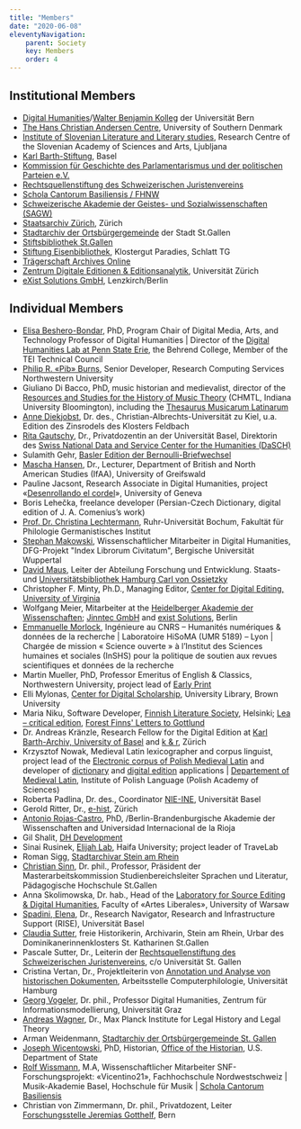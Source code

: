 ```yaml
---
title: "Members"
date: "2020-06-08"
eleventyNavigation:
    parent: Society
    key: Members
    order: 4
---
```


## Institutional Members

- [Digital Humanities](https://www.dh.unibe.ch/)/[Walter Benjamin Kolleg](https://www.wbkolleg.unibe.ch/) der Universität Bern
- [The Hans Christian Andersen Centre](https://www.sdu.dk/en/forskning/hca), University of Southern Denmark
- [Institute of Slovenian Literature and Literary studies](https://isllv.zrc-sazu.si/en/predstavitev#v), Research Centre of the Slovenian Academy of Sciences and Arts, Ljubljana
- [Karl Barth-Stiftung](https://karlbarth.unibas.ch/de/), Basel
- [Kommission für Geschichte des Parlamentarismus und der politischen Parteien e.V.](https://www.kgparl.de)
- [Rechtsquellenstiftung des Schweizerischen Juristenvereins](https://www.ssrq-sds-fds.ch/)
- [Schola Cantorum Basiliensis / FHNW](https://www.fhnw.ch/de/die-fhnw/hochschulen/musik/schola-cantorum-basiliensis)
- [Schweizerische Akademie der Geistes- und Sozialwissenschaften (SAGW)](https://sagw.ch/sagw/)
- [Staatsarchiv Zürich](https://www.zh.ch/de/direktion-der-justiz-und-des-innern/staatsarchiv.html), Zürich
- [Stadtarchiv der Ortsbürgergemeinde](https://stadtarchiv.ch/) der Stadt St.Gallen
- [Stiftsbibliothek St.Gallen](https://www.stiftsbezirk.ch/de/stiftsbibliothek/)
- [Stiftung Eisenbibliothek](https://www.eisenbibliothek.ch/), Klostergut Paradies, Schlatt TG
- [Trägerschaft Archives Online](https://www.archives-online.org)
- [Zentrum Digitale Editionen & Editionsanalytik](https://www.zde.uzh.ch), Universität Zürich 
- [eXist Solutions GmbH](http://existsolutions.com/), Lenzkirch/Berlin

## Individual Members

- [Elisa Beshero-Bondar](https://newtfire.org), PhD, Program Chair of Digital Media, Arts, and Technology Professor of Digital Humanities | Director of the [Digital Humanities Lab at Penn State Erie](https://sites.psu.edu/psudhlab/), the Behrend College, Member of the TEI Technical Council
- [Philip R. «Pib» Burns](https://hcommons.org/members/pibburns/), Senior Developer, Research Computing Services Northwestern University
- Giuliano Di Bacco, PhD, music historian and medievalist, director of the [Resources and Studies for the History of Music Theory](https://chmtl.indiana.edu/hmt/index.html) (CHMTL, Indiana University Bloomington), including the [Thesaurus Musicarum Latinarum](https://chmtl.indiana.edu/tml/)
- [Anne Diekjobst](https://www.histsem.uni-kiel.de/de/das-institut-1/abteilungen/professur-fuer-geschichte-des-spaeten-mittelalters-sowie-wirtschafts-und-sozialgeschichte/team/anne-diekjobst), Dr. des., Christian-Albrechts-Universität zu Kiel, u.a. Edition des Zinsrodels des Klosters Feldbach
- [Rita Gautschy](https://daw.philhist.unibas.ch/de/personen/rita-gautschy), Dr., Privatdozentin an der Universität Basel, Direktorin des [Swiss National Data and Service Center for the Humanities (DaSCH)](https://www.dasch.swiss/our-team)
- Sulamith Gehr, [Basler Edition der Bernoulli-Briefwechsel](https://ub.unibas.ch/bernoulli/index.php/Hauptseite)
- [Mascha Hansen](https://ifaa.uni-greifswald.de/hansen/), Dr., Lecturer, Department of British and North American Studies (IfAA), University of Greifswald
- Pauline Jacsont, Research Associate in Digital Humanities, project «[Desenrollando el cordel](https://desenrollandoelcordel.unige.ch/inicio.html)», University of Geneva
- Boris Lehečka, freelance developer (Persian-Czech Dictionary, digital edition of J. A. Comenius’s work)
- [Prof. Dr. Christina Lechtermann](http://staff.germanistik.rub.de/lechtermann/), Ruhr-Universität Bochum, Fakultät für Philologie Germanistisches Institut
- [Stephan Makowski](https://www.geschichte.uni-wuppertal.de/de/personen/digital-humanities/stephan-makowski-ma.html), Wissenschaftlicher Mitarbeiter in Digital Humanities, DFG-Projekt "Index Librorum Civitatum", Bergische Universität Wuppertal
- [David Maus](https://dmaus.name/), Leiter der Abteilung Forschung und Entwicklung. Staats- und [Universitätsbibliothek Hamburg Carl von Ossietzky](https://www.sub.uni-hamburg.de/startseite.html)
- Christopher F. Minty, Ph.D., Managing Editor, [Center for Digital Editing, University of Virginia](http://centerfordigitalediting.org/)
- Wolfgang Meier, Mitarbeiter at the [Heidelberger Akademie der Wissenschaften](https://www.hadw-bw.de); [Jinntec GmbH](https://www.jinntec.com) and [exist Solutions](https://www.existsolutions.com), Berlin
- [Emmanuelle Morlock](https://www.hisoma.mom.fr/annuaire/morlock-emmanuelle), Ingénieure au CNRS – Humanités numériques & données de la recherche | Laboratoire HiSoMA (UMR 5189) – Lyon | Chargée de mission « Science ouverte » à l’Institut des Sciences humaines et sociales (InSHS) pour la politique de soutien aux revues scientifiques et données de la recherche
- Martin Mueller, PhD, Professor Emeritus of English & Classics, Northwestern University, project lead of [Early Print](https://earlyprint.org/)
- Elli Mylonas, [Center for Digital Scholarship](https://library.brown.edu/cds), University Library, Brown University
- Maria Niku, Software Developer, [Finnish Literature Society](https://www.finlit.fi/en), Helsinki; [Lea – critical edition](https://kivi.finlit.fi/lea), [Forest Finns' Letters to Gottlund](https://editiot.finlit.fi/exist/apps/gottlund/index.html)
- Dr. Andreas Kränzle, Research Fellow for the Digital Edition at [Karl Barth-Archiv, University of Basel](https://karlbarth.unibas.ch/) and [k & r](https://www.k-r.ch), Zürich
- Krzysztof Nowak, Medieval Latin lexicographer and corpus linguist, project lead of the [Electronic corpus of Polish Medieval Latin](https://scriptores.pl/efontes) and developer of [dictionary](https://elexicon.scriptores.pl) and [digital edition](https://editiones.scriptores.pl) applications | [Departement of Medieval Latin](https://ijp.pan.pl/en/pracownicy/krzysztof-nowak/), Institute of Polish Language (Polish Academy of Sciences)
- Roberta Padlina, Dr. des., Coordinator [NIE-INE](https://www.nie-ine.ch/), Universität Basel
- Gerold Ritter, Dr., [e-hist](https://www.e-hist.ch), Zürich
- [Antonio Rojas-Castro](https://hcommons.org/members/arojascastro1987), PhD, /Berlin-Brandenburgische Akademie der Wissenschaften and Universidad Internacional de la Rioja
-  Gil Shalit, [DH Development](https://www.dh-dev.com/)
- Sinai Rusinek, [Elijah Lab](https://elijahlab.haifa.ac.il/ "Elijah Lab"), Haifa University; project leader of TraveLab
- Roman Sigg, [Stadtarchivar Stein am Rhein](https://www.steinamrhein.ch/xml_1/internet/de/application/d3/d723/d724/f346.cfm)
- [Christian Sinn](https://www.phsg.ch/de/team/prof-dr-christian-sinn), Dr. phil., Professor, Präsident der Masterarbeitskommission Studienbereichsleiter Sprachen und Literatur, Pädagogische Hochschule St.Gallen
- Anna Skolimowska, Dr. hab., Head of the [Laboratory for Source Editing & Digital Humanities](http://fontes.ibi.uw.edu.pl/), Faculty of «Artes Liberales», University of Warsaw
- [Spadini, Elena](https://rise.unibas.ch/de/team/elena-spadini), Dr., Research Navigator, Research and Infrastructure Support (RISE), Universität Basel
- [Claudia Sutter](https://uzh.academia.edu/ClaudiaSutter), freie Historikerin, Archivarin, Stein am Rhein, Urbar des Dominikanerinnenklosters St. Katharinen St.Gallen
- Pascale Sutter, Dr., Leiterin der [Rechtsquellenstiftung des Schweizerischen Juristenvereins](https://www.ssrq-sds-fds.ch), c/o Universität St. Gallen
- Cristina Vertan, Dr., Projektleiterin von [Annotation und Analyse von historischen Dokumenten](https://www.inf.uni-hamburg.de/inst/dmp/hercore/projects.html), Arbeitsstelle Computerphilologie, Universität Hamburg
- [Georg Vogeler](https://online.uni-graz.at/kfu_online/wbForschungsportal.cbShowPortal?pPersonNr=80075), Dr. phil., Professor Digital Humanities, Zentrum für Informationsmodellierung, Universität Graz
- [Andreas Wagner](https://www.lhlt.mpg.de/wagner/en), Dr., Max Planck Institute for Legal History and Legal Theory
- Arman Weidenmann, [Stadtarchiv der Ortsbürgergemeinde St. Gallen](https://www.stadtarchiv.ch/)
- [Joseph Wicentowski](https://joewiz.org/), PhD, Historian, [Office of the Historian](https://history.state.gov/), U.S. Department of State
- [Rolf Wissmann](https://www.forschung.schola-cantorum-basiliensis.ch/de/uber-uns/personen.html?detail=c4d55c87-d6ba-444b-884f-b1d92de517ea), M.A, Wissenschaftlicher Mitarbeiter SNF-Forschungsprojekt: «Vicentino21», Fachhochschule Nordwestschweiz | Musik-Akademie Basel, Hochschule für Musik | [Schola Cantorum Basiliensis](https://www.fhnw.ch/schola-cantorum-basiliensis)
- Christian von Zimmermann, Dr. phil., Privatdozent, Leiter [Forschungsstelle Jeremias Gotthelf](https://www.gotthelf.unibe.ch/), Bern
